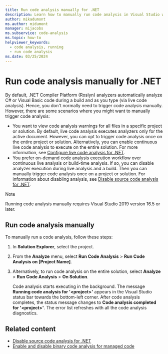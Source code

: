 ```yaml
---
title: Run code analysis manually for .NET
description: Learn how to manually run code analysis in Visual Studio with Roslyn analyzers on C# and Visual Basic code.
author: mikadumont
ms.author: midumont
manager: mijacobs
ms.subservice: code-analysis
ms.topic: how-to
helpviewer_keywords:
  - code analysis, running
  - run code analysis
ms.date: 03/25/2024
---
```


# Run code analysis manually for .NET

By default, .NET Compiler Platform (Roslyn) analyzers automatically analyze C# or Visual Basic code during a build and as you type (via live code analysis). Hence, you don't normally need to trigger code analysis manually. However, there are some scenarios where you might want to manually trigger code analysis:

- You want to view code analysis warnings for all files in a specific project or solution. By default, live code analysis executes analyzers only for the active document. However, you can opt to trigger code analysis once on the entire project or solution. Alternatively, you can enable continuous live code analysis to execute on the entire solution. For more information, see [Configure live code analysis for .NET](./configure-live-code-analysis-scope-managed-code.md).
- You prefer on-demand code analysis execution workflow over continuous live analysis or build-time analysis. If so, you can disable analyzer execution during live analysis and a build. Then you can manually trigger code analysis once on a project or solution. For information about disabling analysis, see [Disable source code analysis for .NET](disable-code-analysis.md).

> [!NOTE]
> Running code analysis manually requires Visual Studio 2019 version 16.5 or later.

## Run code analysis manually

To manually run a code analysis, follow these steps:

1. In **Solution Explorer**, select the project.

2. From the **Analyze** menu, select **Run Code Analysis** > **Run Code Analysis on [Project Name]**.

3. Alternatively, to run code analysis on the entire solution, select **Analyze** > **Run Code Analysis** > **On Solution**.

   Code analysis starts executing in the background. The message **Running code analysis for '\<project>'** appears in the Visual Studio status bar towards the bottom-left corner. After code analysis completes, the status message changes to **Code analysis completed for '\<project>'**. The error list refreshes with all the code analysis diagnostics.

## Related content

- [Disable source code analysis for .NET](disable-code-analysis.md)
- [Enable and disable binary code analysis for managed code](how-to-enable-and-disable-automatic-code-analysis-for-managed-code.md)
